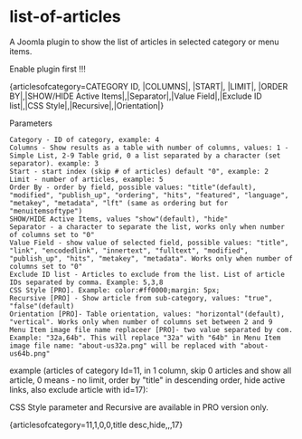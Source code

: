 # list-of-articles
A Joomla plugin to show the list of articles in selected category or menu items.

Enable plugin first !!!

{articlesofcategory=CATEGORY ID, |COLUMNS|, |START|, |LIMIT|, |ORDER BY|,|SHOW/HIDE Active Items|,|Separator|,|Value Field|,|Exclude ID list|,|CSS Style|,|Recursive|,|Orientation|}

Parameters

    Category - ID of category, example: 4
    Columns - Show results as a table with number of columns, values: 1 - Simple List, 2-9 Table grid, 0 a list separated by a character (set separator). example: 3
    Start - start index (skip # of articles) default "0", example: 2
    Limit - number of articles, example: 5
    Order By - order by field, possible values: "title"(default), "modified", "publish_up", "ordering", "hits", "featured", "language", "metakey", "metadata", "lft" (same as ordering but for "menuitemsoftype")
    SHOW/HIDE Active Items, values "show"(default), "hide"
    Separator - a character to separate the list, works only when number of columns set to "0"
    Value Field - show value of selected field, possible values: "title", "link", "encodedlink", "innertext", "fulltext", "modified", "publish_up", "hits", "metakey", "metadata". Works only when number of columns set to "0"
    Exclude ID list - Articles to exclude from the list. List of article IDs separated by comma. Example: 5,3,8
    CSS Style [PRO]. Example: color:#ff0000;margin: 5px;
    Recursive [PRO] - Show article from sub-category, values: "true", "false"(default)
    Orientation [PRO]- Table orientation, values: "horizontal"(default), "vertical". Works only when number of columns set between 2 and 9
    Menu Item image file name replaceer [PRO]- two value separated by com. Example: "32a,64b". This will replace "32a" with "64b" in Menu Item image file name: "about-us32a.png" will be replaced with "about-us64b.png"

example (articles of category Id=11, in 1 column, skip 0 articles and show all article, 0 means - no limit, order by "title" in descending order, hide active links, also exclude article with id=17):

CSS Style parameter and Recursive are available in PRO version only.

{articlesofcategory=11,1,0,0,title desc,hide,,,17}